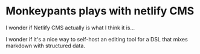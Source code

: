 # Monkeypants plays with netlify CMS

I wonder if Netlify CMS actually is what I think it is...

I wonder if it's a nice way to self-host an editing tool for a DSL that mixes markdown with structured data.
